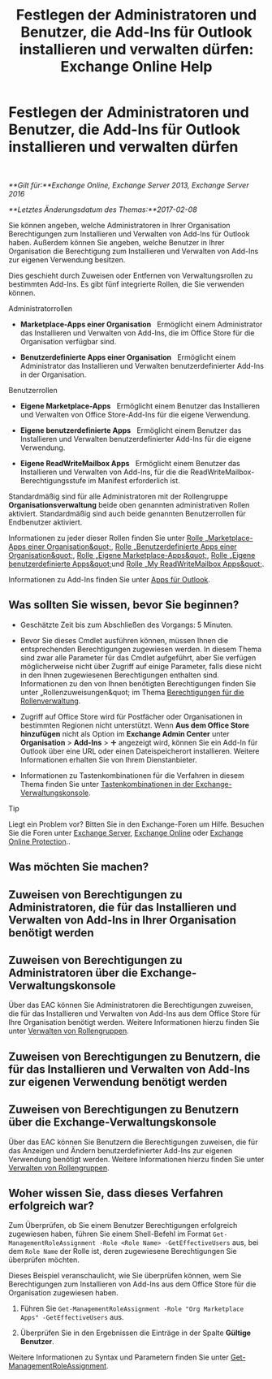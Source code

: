 ﻿---
title: 'Festlegen der Administratoren und Benutzer, die Add-Ins für Outlook installieren und verwalten dürfen: Exchange Online Help'
TOCTitle: Festlegen der Administratoren und Benutzer, die Add-Ins für Outlook installieren und verwalten dürfen
ms:assetid: 7ee4302d-b8bb-40a0-9810-10d3a0271bcb
ms:mtpsurl: https://technet.microsoft.com/de-de/library/JJ943754(v=EXCHG.150)
ms:contentKeyID: 52062868
ms.date: 05/23/2018
mtps_version: v=EXCHG.150
ms.translationtype: MT
---

# Festlegen der Administratoren und Benutzer, die Add-Ins für Outlook installieren und verwalten dürfen

 

_**Gilt für:**Exchange Online, Exchange Server 2013, Exchange Server 2016_

_**Letztes Änderungsdatum des Themas:**2017-02-08_

Sie können angeben, welche Administratoren in Ihrer Organisation Berechtigungen zum Installieren und Verwalten von Add-Ins für Outlook haben. Außerdem können Sie angeben, welche Benutzer in Ihrer Organisation die Berechtigung zum Installieren und Verwalten von Add-Ins zur eigenen Verwendung besitzen.

Dies geschieht durch Zuweisen oder Entfernen von Verwaltungsrollen zu bestimmten Add-Ins. Es gibt fünf integrierte Rollen, die Sie verwenden können.

Administratorrollen

  - **Marketplace-Apps einer Organisation**   Ermöglicht einem Administrator das Installieren und Verwalten von Add-Ins, die im Office Store für die Organisation verfügbar sind.

  - **Benutzerdefinierte Apps einer Organisation**   Ermöglicht einem Administrator das Installieren und Verwalten benutzerdefinierter Add-Ins in der Organisation.

Benutzerrollen

  - **Eigene Marketplace-Apps**   Ermöglicht einem Benutzer das Installieren und Verwalten von Office Store-Add-Ins für die eigene Verwendung.

  - **Eigene benutzerdefinierte Apps**   Ermöglicht einem Benutzer das Installieren und Verwalten benutzerdefinierter Add-Ins für die eigene Verwendung.

  - **Eigene ReadWriteMailbox Apps**   Ermöglicht einem Benutzer das Installieren und Verwalten von Add-Ins, für die die ReadWriteMailbox-Berechtigungsstufe im Manifest erforderlich ist.

Standardmäßig sind für alle Administratoren mit der Rollengruppe **Organisationsverwaltung** beide oben genannten administrativen Rollen aktiviert. Standardmäßig sind auch beide genannten Benutzerrollen für Endbenutzer aktiviert.

Informationen zu jeder dieser Rollen finden Sie unter [Rolle „Marketplace-Apps einer Organisation\&quot;](org-marketplace-apps-role-exchange-2013-help.md), [Rolle „Benutzerdefinierte Apps einer Organisation\&quot;](org-custom-apps-role-exchange-2013-help.md), [Rolle „Eigene Marketplace-Apps\&quot;](my-marketplace-apps-role-exchange-2013-help.md), [Rolle „Eigene benutzerdefinierte Apps\&quot;](my-custom-apps-role-exchange-2013-help.md)und [Rolle „My ReadWriteMailbox Apps\&quot;](my-readwritemailbox-apps-role-exchange-2013-help.md).

Informationen zu Add-Ins finden Sie unter [Apps für Outlook](add-ins-for-outlook-exchange-2013-help.md).

## Was sollten Sie wissen, bevor Sie beginnen?

  - Geschätzte Zeit bis zum Abschließen des Vorgangs: 5 Minuten.

  - Bevor Sie dieses Cmdlet ausführen können, müssen Ihnen die entsprechenden Berechtigungen zugewiesen werden. In diesem Thema sind zwar alle Parameter für das Cmdlet aufgeführt, aber Sie verfügen möglicherweise nicht über Zugriff auf einige Parameter, falls diese nicht in den Ihnen zugewiesenen Berechtigungen enthalten sind. Informationen zu den von Ihnen benötigten Berechtigungen finden Sie unter „Rollenzuweisungen\&quot; im Thema [Berechtigungen für die Rollenverwaltung](role-management-permissions-exchange-2013-help.md).

  - Zugriff auf Office Store wird für Postfächer oder Organisationen in bestimmten Regionen nicht unterstützt. Wenn **Aus dem Office Store hinzufügen** nicht als Option im **Exchange Admin Center** unter **Organisation** \> **Add-Ins** \> ![Hinzufügen (Symbol)](images/JJ218640.c1e75329-d6d7-4073-a27d-498590bbb558(EXCHG.150).gif "Hinzufügen (Symbol)") angezeigt wird, können Sie ein Add-In für Outlook über eine URL oder einen Dateispeicherort installieren. Weitere Informationen erhalten Sie von Ihrem Dienstanbieter.

  - Informationen zu Tastenkombinationen für die Verfahren in diesem Thema finden Sie unter [Tastenkombinationen in der Exchange-Verwaltungskonsole](keyboard-shortcuts-in-the-exchange-admin-center-exchange-online-protection-help.md).


> [!TIP]
> Liegt ein Problem vor? Bitten Sie in den Exchange-Foren um Hilfe. Besuchen Sie die Foren unter <A href="https://go.microsoft.com/fwlink/p/?linkid=60612">Exchange Server</A>, <A href="https://go.microsoft.com/fwlink/p/?linkid=267542">Exchange Online</A> oder <A href="https://go.microsoft.com/fwlink/p/?linkid=285351">Exchange Online Protection</A>..



## Was möchten Sie machen?

## Zuweisen von Berechtigungen zu Administratoren, die für das Installieren und Verwalten von Add-Ins in Ihrer Organisation benötigt werden

## Zuweisen von Berechtigungen zu Administratoren über die Exchange-Verwaltungskonsole

Über das EAC können Sie Administratoren die Berechtigungen zuweisen, die für das Installieren und Verwalten von Add-Ins aus dem Office Store für Ihre Organisation benötigt werden. Weitere Informationen hierzu finden Sie unter [Verwalten von Rollengruppen](manage-role-groups-exchange-2013-help.md).

## Zuweisen von Berechtigungen zu Benutzern, die für das Installieren und Verwalten von Add-Ins zur eigenen Verwendung benötigt werden

## Zuweisen von Berechtigungen zu Benutzern über die Exchange-Verwaltungskonsole

Über das EAC können Sie Benutzern die Berechtigungen zuweisen, die für das Anzeigen und Ändern benutzerdefinierter Add-Ins zur eigenen Verwendung benötigt werden. Weitere Informationen hierzu finden Sie unter [Verwalten von Rollengruppen](manage-role-groups-exchange-2013-help.md).

## Woher wissen Sie, dass dieses Verfahren erfolgreich war?

Zum Überprüfen, ob Sie einem Benutzer Berechtigungen erfolgreich zugewiesen haben, führen Sie einem Shell-Befehl im Format `Get-ManagementRoleAssignment -Role <Role Name> -GetEffectiveUsers` aus, bei dem `Role Name` der Rolle ist, deren zugewiesene Berechtigungen Sie überprüfen möchten.

Dieses Beispiel veranschaulicht, wie Sie überprüfen können, wem Sie Berechtigungen zum Installieren von Add-Ins aus dem Office Store für die Organisation zugewiesen haben.

1.  Führen Sie `Get-ManagementRoleAssignment -Role "Org Marketplace Apps" -GetEffectiveUsers` aus.

2.  Überprüfen Sie in den Ergebnissen die Einträge in der Spalte **Gültige Benutzer**.

Weitere Informationen zu Syntax und Parametern finden Sie unter [Get-ManagementRoleAssignment](https://technet.microsoft.com/de-de/library/dd351024\(v=exchg.150\)).

